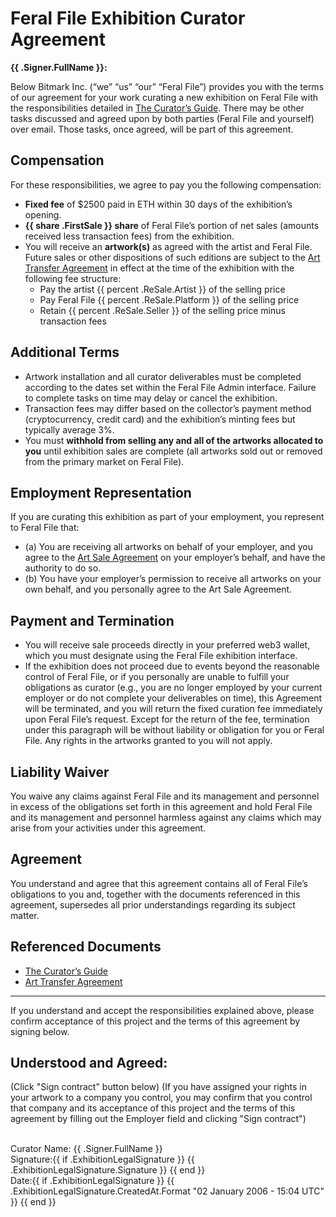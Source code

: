 # Feral File Exhibition Curator Agreement

**{{ .Signer.FullName }}:**

Below Bitmark Inc. (“we” “us” “our” “Feral File”) provides you with the terms of our agreement for your work curating a new exhibition on Feral File with the responsibilities detailed in [The Curator’s Guide](https://docs.google.com/document/d/12xfm1tAaFsJE7Loj3npa7Sag_QjWpIjjdZnBjY80DEs/edit?usp=sharing). There may be other tasks discussed and agreed upon by both parties (Feral File and yourself) over email. Those tasks, once agreed, will be part of this agreement.

## Compensation
For these responsibilities, we agree to pay you the following compensation:
- **Fixed fee** of $2500 paid in ETH within 30 days of the exhibition’s opening.
- **{{ share .FirstSale }} share** of Feral File’s portion of net sales (amounts received less transaction fees) from the exhibition.
- You will receive an **artwork(s)** as agreed with the artist and Feral File. Future sales or other dispositions of such editions are subject to the [Art Transfer Agreement](https://feralfile.com/legal/art-transfer-agreement) in effect at the time of the exhibition with the following fee structure:
  - Pay the artist {{ percent .ReSale.Artist }} of the selling price
  - Pay Feral File {{ percent .ReSale.Platform }} of the selling price
  - Retain {{ percent .ReSale.Seller }} of the selling price minus transaction fees

## Additional Terms
- Artwork installation and all curator deliverables must be completed according to the dates set within the Feral File Admin interface. Failure to complete tasks on time may delay or cancel the exhibition.
- Transaction fees may differ based on the collector’s payment method (cryptocurrency, credit card) and the exhibition’s minting fees but typically average 3%.
- You must **withhold from selling any and all of the artworks allocated to you** until exhibition sales are complete (all artworks sold out or removed from the primary market on Feral File).

## Employment Representation
If you are curating this exhibition as part of your employment, you represent to Feral File that:

  - (a) You are receiving all artworks on behalf of your employer, and you agree to the [Art Sale Agreement](https://feralfile.com/legal/art-sale-agreement) on your employer’s behalf, and have the authority to do so.
  - (b) You have your employer’s permission to receive all artworks on your own behalf, and you personally agree to the Art Sale Agreement.

## Payment and Termination
- You will receive sale proceeds directly in your preferred web3 wallet, which you must designate using the Feral File exhibition interface.
- If the exhibition does not proceed due to events beyond the reasonable control of Feral File, or if you personally are unable to fulfill your obligations as curator (e.g., you are no longer employed by your current employer or do not complete your deliverables on time), this Agreement will be terminated, and you will return the fixed curation fee immediately upon Feral File’s request. Except for the return of the fee, termination under this paragraph will be without liability or obligation for you or Feral File. Any rights in the artworks granted to you will not apply.

## Liability Waiver
You waive any claims against Feral File and its management and personnel in excess of the obligations set forth in this agreement and hold Feral File and its management and personnel harmless against any claims which may arise from your activities under this agreement.

## Agreement
You understand and agree that this agreement contains all of Feral File’s obligations to you and, together with the documents referenced in this agreement, supersedes all prior understandings regarding its subject matter.

## Referenced Documents

- [The Curator’s Guide](https://docs.google.com/document/d/12xfm1tAaFsJE7Loj3npa7Sag_QjWpIjjdZnBjY80DEs/edit?usp=sharing)
- [Art Transfer Agreement](https://feralfile.com/legal/art-transfer-agreement)

---

If you understand and accept the responsibilities explained above, please confirm acceptance of this project and the terms of this agreement by signing below.

## Understood and Agreed:
(Click "Sign contract" button below) (If you have assigned your rights in your artwork to a company you control, you may confirm that you control that company and its acceptance of this project and the terms of this agreement by filling out the Employer field and clicking "Sign contract")

<br>Curator Name: {{ .Signer.FullName }}
<br>Signature:{{ if .ExhibitionLegalSignature }} {{ .ExhibitionLegalSignature.Signature }} {{ end }}
<br>Date:{{ if .ExhibitionLegalSignature }} {{ .ExhibitionLegalSignature.CreatedAt.Format "02 January 2006 - 15:04 UTC" }} {{ end }}
